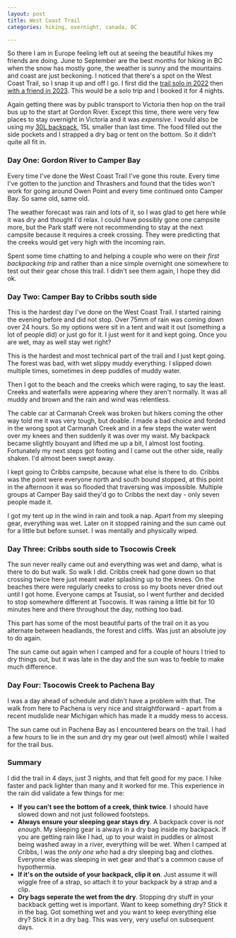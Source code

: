 ```yaml
---
layout: post
title: West Coast Trail
categories: hiking, overnight, canada, BC

---
```


So there I am in Europe feeling left out at seeing the beautiful hikes my friends are doing. June to September are the best months for hiking in BC when the snow has mostly gone, the weather is sunny and the mountains and coast are just beckoning. I noticed that there's a spot on the West Coast Trail, so I snap it up and off I go. I first did the <a href="/2022-06-25-west-coast-trail.html">trail solo in 2022</a> then <a href="/2023-07-31-west-coast-trail.html">with a friend in 2023</a>. This would be a solo trip and I booked it for 4 nights.

Again getting there was by public transport to Victoria then hop on the trail bus up to the start at Gordon River. Except this time, there were very few places to stay overnight in Victoria and it was *expensive*. I would also be using my <a href="/2024-06-17-a-backpack.html">30L backpack</a>, 15L smaller than last time. The food filled out the side pockets and I strapped a dry bag or tent on the bottom. So it didn't quite all fit in.

### Day One: Gordon River to Camper Bay

<div class="strava-embed-placeholder" data-embed-type="activity" data-embed-id="15495517227" data-style="standard" data-from-embed="false"></div><script src="https://strava-embeds.com/embed.js"></script>

Every time I've done the West Coast Trail I've gone this route. Every time I've gotten to the junction and Thrashers and found that the tides won't work for going around Owen Point and every time continued onto Camper Bay. So same old, same old.

The weather forecast was rain and lots of it, so I was glad to get here while it was dry and thought I'd relax. I could have possibly gone one campsite more, but the Park staff were not recommending to stay at the next campsite because it requires a creek crossing. They were predicting that the creeks would get very high with the incoming rain.

Spent some time chatting to and helping a couple who were on their *first backpacking trip* and rather than a nice simple overnight one somewhere to test out their gear chose this trail. I didn't see them again, I hope they did ok.

### Day Two: Camper Bay to Cribbs south side

<div class="strava-embed-placeholder" data-embed-type="activity" data-embed-id="15495517267" data-style="standard" data-from-embed="false"></div><script src="https://strava-embeds.com/embed.js"></script>

This is the hardest day I've done on the West Coast Trail. I started raining the evening before and did not stop. Over 75mm of rain was coming down over 24 hours. So my options were sit in a tent and wait it out (something a lot of people did) or just go for it. I just went for it and kept going. Once you are wet, may as well stay wet right?

This is the hardest and most technical part of the trail and I just kept going. The forest was bad, with wet slippy muddy everything. I slipped down multiple times, sometimes in deep puddles of muddy water.

Then I got to the beach and the creeks which were raging, to say the least. Creeks and waterfalls were appearing where they aren't normally. It was all muddy and brown and the rain and wind was relentless. 

The cable car at Carmanah Creek was broken but hikers coming the other way told me it was very tough, but doable. I made a bad choice and forded in the wrong spot at Carmanah Creek and in a few steps the water went over my knees and then suddenly it was over my waist. My backpack became slightly bouyant and lifted me up a bit, I almost lost footing. Fortunately my next steps got footing and I came out the other side, really shaken. I'd almost been swept away.

I kept going to Cribbs campsite, because what else is there to do. Cribbs was the point were everyone north and south bound stopped, at this point in the afternoon it was so flooded that traversing was impossible. Multiple groups at Camper Bay said they'd go to Cribbs the next day - only seven people made it.

I got my tent up in the wind in rain and took a nap. Apart from my sleeping gear, everything was wet. Later on it stopped raining and the sun came out for a little but before sunset. I was mentally and physically wiped.

### Day Three: Cribbs south side to Tsocowis Creek

<div class="strava-embed-placeholder" data-embed-type="activity" data-embed-id="15495517241" data-style="standard" data-from-embed="false"></div><script src="https://strava-embeds.com/embed.js"></script>

<div class="strava-embed-placeholder" data-embed-type="activity" data-embed-id="15495433867" data-style="standard" data-from-embed="false"></div><script src="https://strava-embeds.com/embed.js"></script>

The sun never really came out and everything was wet and damp, what is there to do but walk. So walk I did. Cribbs creek had gone down so that crossing twice here just meant water splashing up to the knees. On the beaches there were regularly creeks to cross so my boots never dried out until I got home. Everyone camps at Tsusiat, so I went further and decided to stop somewhere different at Tsocowis. It was raining a little bit for 10 minutes here and there throughout the day, nothing too bad.

This part has some of the most beautiful parts of the trail on it as you alternate between headlands, the forest and cliffs. Was just an absolute joy to do again.

The sun came out again when I camped and for a couple of hours I tried to dry things out, but it was late in the day and the sun was to feeble to make much difference.

### Day Four: Tsocowis Creek to Pachena Bay

<div class="strava-embed-placeholder" data-embed-type="activity" data-embed-id="15495517156" data-style="standard" data-from-embed="false"></div><script src="https://strava-embeds.com/embed.js"></script>

I was a day ahead of schedule and didn't have a problem with that. The walk from here to Pachena is very nice and straightforward - apart from a recent mudslide near Michigan which has made it a muddy mess to access.

The sun came out in Pachena Bay as I encountered bears on the trail. I had a few hours to lie in the sun and dry my gear out (well almost) while I waited for the trail bus.

### Summary

I did the trail in 4 days, just 3 nights, and that felt good for my pace. I hike faster and pack lighter than many and it worked for me. This experience in the rain did validate a few things for me:

* **If you can't see the bottom of a creek, think twice**. I should have slowed down and not just followed footsteps.
* **Always ensure your sleeping gear stays dry**. A backpack cover is *not enough*. My sleeping gear is always in a dry bag inside my backpack. If you are getting rain like I had, up to your waist in puddles or almost being washed away in a river, everything will be wet. When I camped at Cribbs, I was the *only one who* had a dry sleeping bag and clothes. Everyone else was sleeping in wet gear and that's a common cause of hypothermia.
* **If it's on the outside of your backpack, clip it on**. Just assume it will wiggle free of a strap, so attach it to your backpack by a strap and a clip.
* **Dry bags seperate the wet from the dry**. Stopping dry stuff in your backback getting wet is important. Want to keep something dry? Stick it in the bag. Got something wet and you want to keep everything else dry? Stick it in a dry bag. This was very, very useful on subsequent days.